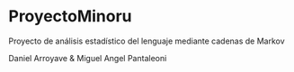 # ProyectoMinoru
Proyecto de análisis estadístico del lenguaje mediante cadenas de Markov

Daniel Arroyave & Miguel Angel Pantaleoni
